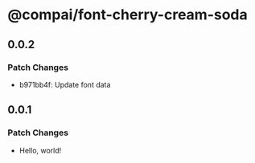 # @compai/font-cherry-cream-soda

## 0.0.2

### Patch Changes

- b971bb4f: Update font data

## 0.0.1

### Patch Changes

- Hello, world!

